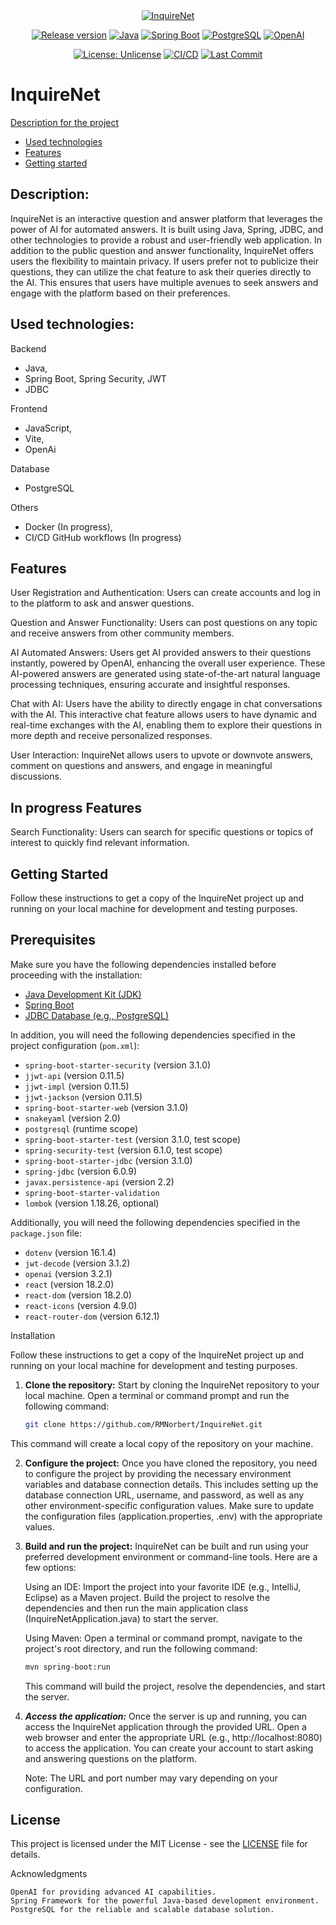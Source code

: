 <!-- MANPAGE: BEGIN EXCLUDED SECTION -->
<div align="center">
<a href="#readme">
    <img src="https://raw.githubusercontent.com/RMNorbert/InquireNet/master/InquireNet/My%20project.png" alt="InquireNet">
</a>

[![Release version](https://img.shields.io/github/v/release/RMNorbert/InquireNet?color=brightgreen&label=Download&style=for-the-badge)](#installation "Installation")
[![Java](https://img.shields.io/badge/-Java-blue.svg?logo=java&labelColor=555555&style=for-the-badge)](https://www.oracle.com/java/technologies/javase-jdk11-downloads.html)
[![Spring Boot](https://img.shields.io/badge/-Spring%20Boot-brightgreen.svg?logo=spring&labelColor=555555&style=for-the-badge)](https://spring.io/projects/spring-boot)
[![PostgreSQL](https://img.shields.io/badge/-PostgreSQL-blue.svg?logo=postgresql&labelColor=555555&style=for-the-badge)](https://www.postgresql.org)
[![OpenAI](https://img.shields.io/badge/-OpenAi-ff69b4.svg?logo=openai&labelColor=555555&style=for-the-badge)](https://openai.com)

[![License: Unlicense](https://img.shields.io/badge/-Unlicense-blue.svg?style=for-the-badge)](LICENSE "License")
[![CI/CD](https://img.shields.io/github/workflow/status/RMNorbert/InquireNet/CI?label=CI%2FCD&logo=github&style=for-the-badge)](https://github.com/RMNorbert/InquireNet/actions "CI/CD")
[![Last Commit](https://img.shields.io/github/last-commit/RMNorbert/InquireNet?label=&style=for-the-badge&display_timestamp=committer)](https://github.com/RMNorbert/InquireNet/commits "Commit History")


</div>
<!-- MANPAGE: END EXCLUDED SECTION -->

# InquireNet

[Description for the project](#description)
- [Used technologies](#used-technologies)
- [Features](#features)
- [Getting started](#getting-started)

## Description:

InquireNet is an interactive question and answer platform that leverages the power of AI for automated answers. It is built using Java, Spring, JDBC, and other technologies to provide a robust and user-friendly web application. In addition to the public question and answer functionality, InquireNet offers users the flexibility to maintain privacy. If users prefer not to publicize their questions, they can utilize the chat feature to ask their queries directly to the AI. This ensures that users have multiple avenues to seek answers and engage with the platform based on their preferences.

## Used technologies:

 Backend
  - Java,
  - Spring Boot, Spring Security, JWT
  - JDBC
  
 Frontend
  - JavaScript,
  - Vite,
  - OpenAi
  
 Database
  - PostgreSQL
  
  Others
  - Docker (In progress),
  - CI/CD GitHub workflows (In progress)

## Features

   User Registration and Authentication: Users can create accounts and log in to the platform to ask and answer questions.

   Question and Answer Functionality: Users can post questions on any topic and receive answers from other community members.

   AI Automated Answers: Users get AI provided answers to their questions instantly, powered by OpenAI, enhancing the overall user experience. These AI-powered answers are generated using state-of-the-art natural language processing techniques, ensuring accurate and insightful responses. 

   Chat with AI: Users have the ability to directly engage in chat conversations with the AI. This interactive chat feature allows users to have dynamic and real-time exchanges with the AI, enabling them to explore their questions in more depth and receive personalized responses.

   User Interaction: InquireNet allows users to upvote or downvote answers, comment on questions and answers, and engage in meaningful discussions.

## In progress Features

   Search Functionality: Users can search for specific questions or topics of interest to quickly find relevant information.

## Getting Started

Follow these instructions to get a copy of the InquireNet project up and running on your local machine for development and testing purposes.

## Prerequisites

    
Make sure you have the following dependencies installed before proceeding with the installation:

- [Java Development Kit (JDK)](https://www.oracle.com/java/technologies/javase-jdk11-downloads.html)
- [Spring Boot](https://spring.io/projects/spring-boot)
- [JDBC Database (e.g., PostgreSQL)](https://www.postgresql.org)

In addition, you will need the following dependencies specified in the project configuration (`pom.xml`):

- `spring-boot-starter-security` (version 3.1.0)
- `jjwt-api` (version 0.11.5)
- `jjwt-impl` (version 0.11.5)
- `jjwt-jackson` (version 0.11.5)
- `spring-boot-starter-web` (version 3.1.0)
- `snakeyaml` (version 2.0)
- `postgresql` (runtime scope)
- `spring-boot-starter-test` (version 3.1.0, test scope)
- `spring-security-test` (version 6.1.0, test scope)
- `spring-boot-starter-jdbc` (version 3.1.0)
- `spring-jdbc` (version 6.0.9)
- `javax.persistence-api` (version 2.2)
- `spring-boot-starter-validation`
- `lombok` (version 1.18.26, optional)

Additionally, you will need the following dependencies specified in the `package.json` file:

- `dotenv` (version 16.1.4)
- `jwt-decode` (version 3.1.2)
- `openai` (version 3.2.1)
- `react` (version 18.2.0)
- `react-dom` (version 18.2.0)
- `react-icons` (version 4.9.0)
- `react-router-dom` (version 6.12.1)

Installation

Follow these instructions to get a copy of the InquireNet project up and running on your local machine for development and testing purposes.

1. **Clone the repository:**
   Start by cloning the InquireNet repository to your local machine. Open a terminal or command prompt and run the following command:

   ```bash
   git clone https://github.com/RMNorbert/InquireNet.git
   ```
This command will create a local copy of the repository on your machine.

2. **Configure the project:**
    Once you have cloned the repository, you need to configure the project by providing the necessary environment variables and database connection details. This includes setting up the database connection URL, username, and password, as well as any other environment-specific configuration values. Make sure to update the configuration files (application.properties, .env) with the appropriate values.

3. **Build and run the project:**
    InquireNet can be built and run using your preferred development environment or command-line tools. Here are a few options:

     Using an IDE: Import the project into your favorite IDE (e.g., IntelliJ, Eclipse) as a Maven project. Build the project to resolve the dependencies and then run the main application class (InquireNetApplication.java) to start the server.

     Using Maven: Open a terminal or command prompt, navigate to the project's root directory, and run the following command:
    ```bash
    mvn spring-boot:run
    ```
    This command will build the project, resolve the dependencies, and start the server.

4. ***Access the application:***
    Once the server is up and running, you can access the InquireNet application through the provided URL. Open a web browser and enter the appropriate URL (e.g., http://localhost:8080) to access the application. You can create your account to start asking and answering questions on the platform.

    Note: The URL and port number may vary depending on your configuration.

## License

This project is licensed under the MIT License - see the [LICENSE](LICENSE) file for details.

Acknowledgments

    OpenAI for providing advanced AI capabilities.
    Spring Framework for the powerful Java-based development environment.
    PostgreSQL for the reliable and scalable database solution.
